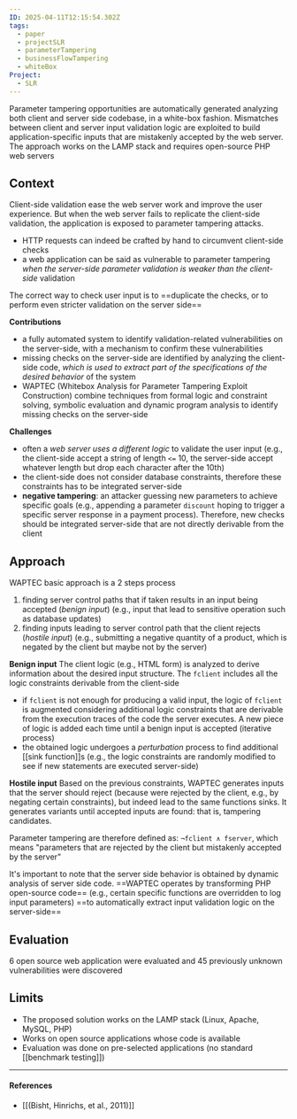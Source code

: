 ```yaml
---
ID: 2025-04-11T12:15:54.302Z
tags:
  - paper
  - projectSLR
  - parameterTampering
  - businessFlowTampering
  - whiteBox
Project:
  - SLR
---
```

Parameter tampering opportunities are automatically generated analyzing both client and server side codebase, in a white-box fashion. Mismatches between client and server input validation logic are exploited to build application-specific inputs that are mistakenly accepted by the web server. The approach works on the LAMP stack and requires open-source PHP web servers

## Context

Client-side validation ease the web server work and improve the user experience. But when the web server fails to replicate the client-side validation, the application is exposed to parameter tampering attacks.
- HTTP requests can indeed be crafted by hand to circumvent client-side checks
- a web application can be said as vulnerable to parameter tampering *when the server-side parameter validation is weaker than the client-side* validation

The correct way to check user input is to ==duplicate the checks, or to perform even stricter validation on the server side==

**Contributions**
- a fully automated system to identify validation-related vulnerabilities on the server-side, with a mechanism to confirm these vulnerabilities
- missing checks on the server-side are identified by analyzing the client-side code, *which is used to extract part of the specifications of the desired behavior* of the system
- WAPTEC (Whitebox Analysis for Parameter Tampering Exploit Construction) combine techniques from formal logic and constraint solving, symbolic evaluation and dynamic program analysis to identify missing checks on the server-side

**Challenges**
- often a *web server uses a different logic* to validate the user input (e.g., the client-side accept a string of length `<=` 10, the server-side accept whatever length but drop each character after the 10th)
- the client-side does not consider database constraints, therefore these constraints has to be integrated server-side
- **negative tampering**: an attacker guessing new parameters to achieve specific goals (e.g., appending a parameter `discount` hoping to trigger a specific server response in a payment process). Therefore, new checks should be integrated server-side that are not directly derivable from the client 

## Approach

WAPTEC basic approach is a 2 steps process
1. finding server control paths that if taken results in an input being accepted (*benign input*) (e.g., input that lead to sensitive operation such as database updates)
2. finding inputs leading to server control path that the client rejects (*hostile input*) (e.g., submitting a negative quantity of a product, which is negated by the client but maybe not by the server)

**Benign input**
The client logic (e.g., HTML form) is analyzed to derive information about the desired input structure. The `fclient` includes all the logic constraints derivable from the client-side
- if `fclient` is not enough for producing a valid input, the logic of `fclient` is augmented considering additional logic constraints that are derivable from the execution traces of the code the server executes. A new piece of logic is added each time until a benign input is accepted (iterative process)
- the obtained logic undergoes a *perturbation* process to find additional [[sink function]]s (e.g., the logic constraints are randomly modified to see if new statements are executed server-side)

**Hostile input**
Based on the previous constraints, WAPTEC generates inputs that the server should reject (because were rejected by the client, e.g., by negating certain constraints), but indeed lead to the same functions sinks. It generates variants until accepted inputs are found: that is, tampering candidates.

Parameter tampering are therefore defined as: `¬fclient ∧ fserver`, which means "parameters that are rejected by the client but mistakenly accepted by the server"

It's important to note that the server side behavior is obtained by dynamic analysis of server side code. ==WAPTEC operates by transforming PHP open-source code== (e.g., certain specific functions are overridden to log input parameters) ==to automatically extract input validation logic on the server-side==

## Evaluation

6 open source web application were evaluated and 45 previously unknown vulnerabilities were discovered

## Limits

- The proposed solution works on the LAMP stack (Linux, Apache, MySQL, PHP)
- Works on open source applications whose code is available
- Evaluation was done on pre-selected applications (no standard [[benchmark testing]])

---
#### References
- [[(Bisht, Hinrichs, et al., 2011)]]
